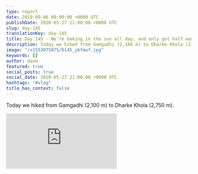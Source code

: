 ```yaml
---
type: report
date: 2019-09-06 00:00:00 +0000 UTC
publishDate: 2020-05-27 21:00:00 +0000 UTC
slug: day-145
translationKey: day-145
title: Day 145 - We're baking in the sun all day, and only got half way
description: Today we hiked from Gamgadhi (2,100 m) to Dharke Khola (2,750 m).
image: "/v1553075075/D145_y6fmof.jpg"
keywords: []
author: dave
featured: true
social_posts: true
social_date: 2020-05-27 21:00:00 +0000 UTC
hashtags: "#vlog"
title_has_context: false
---
```


Today we hiked from Gamgadhi (2,100 m) to Dharke Khola (2,750 m).

<iframe class="youtube75" src="https://www.youtube.com/embed/ZdqsppgGGZ4" frameborder="0" allow="accelerometer; autoplay; encrypted-media; gyroscope; picture-in-picture" allowfullscreen></iframe>


